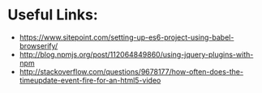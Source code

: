 # Useful Links:
* https://www.sitepoint.com/setting-up-es6-project-using-babel-browserify/
* http://blog.npmjs.org/post/112064849860/using-jquery-plugins-with-npm
* http://stackoverflow.com/questions/9678177/how-often-does-the-timeupdate-event-fire-for-an-html5-video